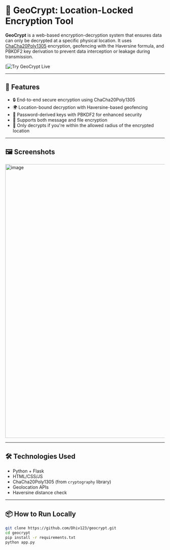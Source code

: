 # 🔐 GeoCrypt: Location-Locked Encryption Tool

**GeoCrypt** is a web-based encryption-decryption system that ensures data can only be decrypted at a specific physical location. It uses [ChaCha20Poly1305](https://en.wikipedia.org/wiki/ChaCha20) encryption, geofencing with the Haversine formula, and PBKDF2 key derivation to prevent data interception or leakage during transmission.

[![Try GeoCrypt Live](https://geoencryption-kw33.onrender.com/login)

---

## 🚀 Features

- 🔒 End-to-end secure encryption using ChaCha20Poly1305
- 🌍 Location-bound decryption with Haversine-based geofencing
- 🔑 Password-derived keys with PBKDF2 for enhanced security
- 📂 Supports both message and file encryption
- 🧭 Only decrypts if you're within the allowed radius of the encrypted location

---

## 🖼️ Screenshots


<img width="1918" height="865" alt="image" src="https://github.com/user-attachments/assets/1a163524-4f59-4e47-bf5a-941fef56b6dc" />

---

## 🛠️ Technologies Used

- Python + Flask
- HTML/CSS/JS
- ChaCha20Poly1305 (from `cryptography` library)
- Geolocation APIs
- Haversine distance check

---

## 📦 How to Run Locally

```bash
git clone https://github.com/Dhiv123/geocrypt.git
cd geocrypt
pip install -r requirements.txt
python app.py
